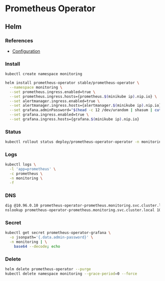 # Prometheus Operator

## Helm

### References

- [Configuration](https://github.com/helm/charts/tree/master/stable/prometheus-operator#configuration)

### Install

```sh
kubectl create namespace monitoring
```

```sh
helm install prometheus-operator stable/prometheus-operator \
  --namespace monitoring \
  --set prometheus.ingress.enabled=true \
  --set prometheus.ingress.hosts={prometheus.$(minikube ip).nip.io} \
  --set alertmanager.ingress.enabled=true \
  --set alertmanager.ingress.hosts={alertmanager.$(minikube ip).nip.io} \
  --set grafana.adminPassword="$(head -c 12 /dev/urandom | shasum | cut -d ' ' -f 1)" \
  --set grafana.ingress.enabled=true \
  --set grafana.ingress.hosts={grafana.$(minikube ip).nip.io}
```

### Status

```sh
kubectl rollout status deploy/prometheus-operator-operator -n monitoring
```

### Logs

```sh
kubectl logs \
  -l 'app=prometheus' \
  -c prometheus \
  -n monitoring \
  -f
```

### DNS

```sh
dig @10.96.0.10 prometheus-operator-prometheus.monitoring.svc.cluster.local +short
nslookup prometheus-operator-prometheus.monitoring.svc.cluster.local 10.96.0.10
```

### Secret

```sh
kubectl get secret prometheus-operator-grafana \
  -o jsonpath='{.data.admin-password}' \
  -n monitoring | \
    base64 --decode; echo
```

### Delete

```sh
helm delete prometheus-operator --purge
kubectl delete namespace monitoring --grace-period=0 --force
```
